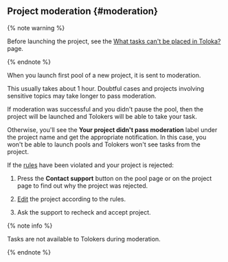 ## Project moderation {#moderation}

{% note warning %}

Before launching the project, see the [What tasks can't be placed in Toloka?](../../../../guide/concepts/unwanted.md) page.

{% endnote %}

When you launch first pool of a new project, it is sent to moderation. 

This usually takes about 1 hour. Doubtful cases and projects involving sensitive topics may take longer to pass moderation.

If moderation was successful and you didn't pause the pool, then the project will be launched and Tolokers will be able to take your task.

Otherwise, you'll see the **Your project didn't pass moderation** label under the project name and get the appropriate notification. In this case, you won't be able to launch pools and Tolokers won't see tasks from the project.

If the [rules](../../../../guide/concepts/unwanted.md) have been violated and your project is rejected:

1. Press the **Contact support** button on the pool page or on the project page to find out why the project was rejected.

2. [Edit](../../../../guide/concepts/edit-project.md) the project according to the rules.

3. Ask the support to recheck and accept project.

{% note info %}

Tasks are not available to Tolokers during moderation.

{% endnote %}